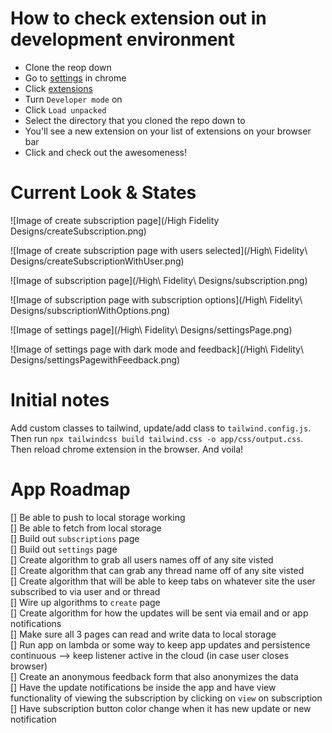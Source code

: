 <h1>How to check extension out in development environment</h1>

- Clone the reop down
- Go to [settings](chrome://settings/) in chrome
- Click [extensions](chrome://extensions/)
- Turn `Developer mode` on
- Click `Load unpacked`
- Select the directory that you cloned the repo down to
- You'll see a new extension on your list of extensions on your browser bar
- Click and check out the awesomeness!

<h1>Current Look & States</h1>

![Image of create subscription page](/High Fidelity Designs/createSubscription.png)

![Image of create subscription page with users selected](/High\ Fidelity\ Designs/createSubscriptionWithUser.png)

![Image of subscription page](/High\ Fidelity\ Designs/subscription.png)

![Image of subscription page with subscription options](/High\ Fidelity\ Designs/subscriptionWithOptions.png)

![Image of settings page](/High\ Fidelity\ Designs/settingsPage.png)

![Image of settings page with dark mode and feedback](/High\ Fidelity\ Designs/settingsPagewithFeedback.png)

<h1>Initial notes </h1>

Add custom classes to tailwind, update/add class to `tailwind.config.js`. Then run `npx tailwindcss build tailwind.css -o app/css/output.css`. Then reload chrome extension in the browser. And voila!

<h1> App Roadmap </h1>

[] Be able to push to local storage working
<br>
[] Be able to fetch from local storage
<br>
[] Build out `subscriptions` page
<br>
[] Build out `settings` page
<br>
[] Create algorithm to grab all users names off of any site visted
<br>
[] Create algorithm that can grab any thread name off of any site visted
<br>
[] Create algorithm that will be able to keep tabs on whatever site the user subscribed to via user and or thread
<br>
[] Wire up algorithms to `create` page
<br>
[] Create algorithm for how the updates will be sent via email and or app notifications
<br>
[] Make sure all 3 pages can read and write data to local storage
<br>
[] Run app on lambda or some way to keep app updates and persistence continuous --> keep listener active in the cloud (in case user closes browser)
<br>
[] Create an anonymous feedback form that also anonymizes the data
<br>
[] Have the update notifications be inside the app and have view functionality of viewing the subscription by clicking on `view` on subscription
<br>
[] Have subscription button color change when it has new update or new notification
